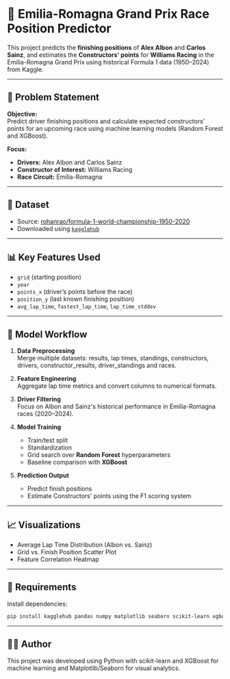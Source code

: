 # 🏁 Emilia-Romagna Grand Prix Race Position Predictor

This project predicts the **finishing positions** of **Alex Albon** and **Carlos Sainz**, and estimates the **Constructors' points** for **Williams Racing** in the Emilia-Romagna Grand Prix using historical Formula 1 data (1950–2024) from Kaggle.

---

## 📌 Problem Statement

**Objective:**  
Predict driver finishing positions and calculate expected constructors’ points for an upcoming race using machine learning models (Random Forest and XGBoost).  

**Focus:**
- **Drivers:** Alex Albon and Carlos Sainz  
- **Constructor of Interest:** Williams Racing  
- **Race Circuit:** Emilia-Romagna

---

## 📂 Dataset

- Source: [rohanrao/formula-1-world-championship-1950-2020](https://www.kaggle.com/datasets/rohanrao/formula-1-world-championship-1950-2020)
- Downloaded using [`kagglehub`](https://pypi.org/project/kagglehub/)

---

## 📊 Key Features Used

- `grid` (starting position)
- `year`
- `points_x` (driver’s points before the race)
- `position_y` (last known finishing position)
- `avg_lap_time`, `fastest_lap_time`, `lap_time_stddev`

---

## 🧠 Model Workflow

1. **Data Preprocessing**  
   Merge multiple datasets: results, lap times, standings, constructors, drivers, constructor_results, driver_standings and races.

3. **Feature Engineering**  
   Aggregate lap time metrics and convert columns to numerical formats.

4. **Driver Filtering**  
   Focus on Albon and Sainz's historical performance in Emilia-Romagna races (2020–2024).

5. **Model Training**
   - Train/test split  
   - Standardization  
   - Grid search over **Random Forest** hyperparameters  
   - Baseline comparison with **XGBoost**

6. **Prediction Output**  
   - Predict finish positions  
   - Estimate Constructors' points using the F1 scoring system  

---

## 📈 Visualizations

- Average Lap Time Distribution (Albon vs. Sainz)
- Grid vs. Finish Position Scatter Plot
- Feature Correlation Heatmap

---

## 🧪 Requirements

Install dependencies:

```bash
pip install kagglehub pandas numpy matplotlib seaborn scikit-learn xgboost
```
---

## 🧑‍💻 Author
This project was developed using Python with scikit-learn and XGBoost for machine learning and Matplotlib/Seaborn for visual analytics.


